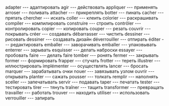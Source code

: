 adapter --- адаптировать
agir --- действовать
appliquer --- применять
arroser --- поливать
attacher --- прикреплять
botter --- пинать
cacher --- прятать
chercher --- искать
coller --- клеить
colorier --- раскрашивать
compiler --- компилировать
construire --- строить
contrôler --- контролировать
copier --- копировать
couper --- резать
couvrir --- покрывать
créer --- создавать
débarrasser --- чистить
dessiner --- рисовать
dessiner --- создавать дизайн
déverrouiller --- отпирать
éditer --- редактировать
emballer --- заворачивать
emballer --- упаковывать
enterrer --- зарывать
esquisser --- делать наброски
essayer --- пробовать
faire --- делать
faire tomber --- ронять
fermer --- закрывать
former --- формировать
frapper --- стучать
frotter --- тереть
illustrer --- иллюстрировать
implémenter --- осуществлять
lancer --- бросать
marquer --- зарабатывать очки
nouer --- завязывать узлом
ouvrir --- открывать
planter --- сажать
pousser --- толкать
remplir --- наполнять
sceller --- запечатывать
servir --- подавать
taper --- печатать
tester --- тестировать
tirer --- тянуть
traîner --- тащить
transformer --- превращать
travailler --- работать
trouver --- находить
utiliser --- использовать
verrouiller --- запирать